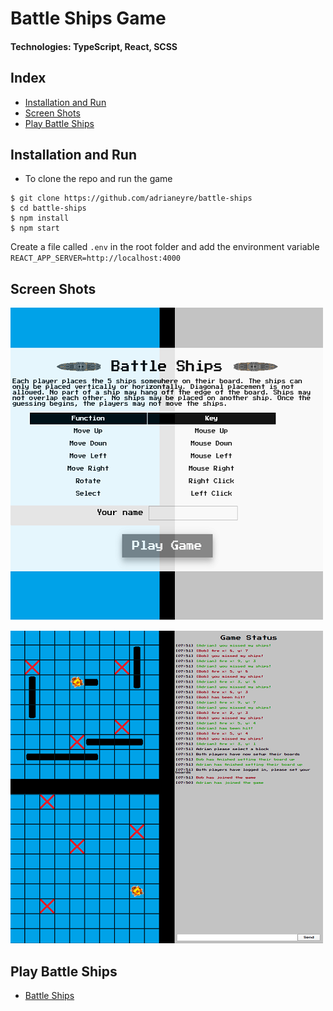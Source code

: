 # Battle Ships Game

#### Technologies: TypeScript, React, SCSS

## Index
* [Installation and Run](#Install)
* [Screen Shots](#Shots)
* [Play Battle Ships](#Play)

## <a name="Install">Installation and Run</a>
* To clone the repo and run the game
```shell
$ git clone https://github.com/adrianeyre/battle-ships
$ cd battle-ships
$ npm install
$ npm start
```

Create a file called `.env` in the root folder and add the environment variable `REACT_APP_SERVER=http://localhost:4000`

## <a name="Shots">Screen Shots</a>
[![Screenshot](https://raw.githubusercontent.com/adrianeyre/battle-ships/master/src/images/screenshot1.png)](https://raw.githubusercontent.com/adrianeyre/battle-ships/master/src/images/screenshot1.png "Game View")

[![Screenshot](https://raw.githubusercontent.com/adrianeyre/battle-ships/master/src/images/screenshot2.png)](https://raw.githubusercontent.com/adrianeyre/battle-ships/master/src/images/screenshot2.png "Game View")

## <a name="Play">Play Battle Ships</a>
* [Battle Ships](http://adrianeyre.co.uk/battle-ships)
